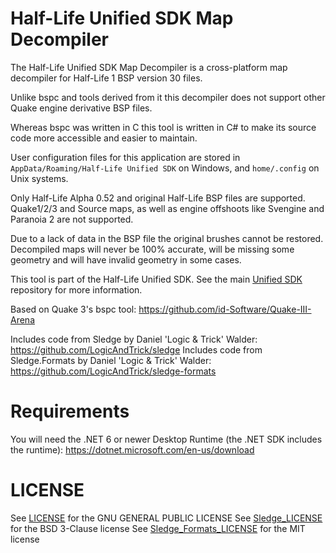 # Half-Life Unified SDK Map Decompiler

The Half-Life Unified SDK Map Decompiler is a cross-platform map decompiler for Half-Life 1 BSP version 30 files.

Unlike bspc and tools derived from it this decompiler does not support other Quake engine derivative BSP files.

Whereas bspc was written in C this tool is written in C# to make its source code more accessible and easier to maintain.

User configuration files for this application are stored in `AppData/Roaming/Half-Life Unified SDK` on Windows, and `home/.config` on Unix systems.

Only Half-Life Alpha 0.52 and original Half-Life BSP files are supported. Quake1/2/3 and Source maps, as well as engine offshoots like Svengine and Paranoia 2 are not supported.

Due to a lack of data in the BSP file the original brushes cannot be restored. Decompiled maps will never be 100% accurate, will be missing some geometry and will have invalid geometry in some cases.

This tool is part of the Half-Life Unified SDK. See the main [Unified SDK](https://github.com/SamVanheer/halflife-unified-sdk) repository for more information.

Based on Quake 3's bspc tool: https://github.com/id-Software/Quake-III-Arena

Includes code from Sledge by Daniel 'Logic & Trick' Walder: https://github.com/LogicAndTrick/sledge
Includes code from Sledge.Formats by Daniel 'Logic & Trick' Walder: https://github.com/LogicAndTrick/sledge-formats

# Requirements

You will need the .NET 6 or newer Desktop Runtime (the .NET SDK includes the runtime): https://dotnet.microsoft.com/en-us/download

# LICENSE

See [LICENSE](/LICENSE) for the GNU GENERAL PUBLIC LICENSE
See [Sledge_LICENSE](/Sledge_LICENSE) for the BSD 3-Clause license
See [Sledge_Formats_LICENSE](/Sledge_Formats_LICENSE) for the MIT license
